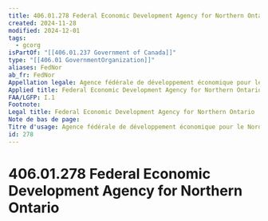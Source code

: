```yaml
---
title: 406.01.278 Federal Economic Development Agency for Northern Ontario
created: 2024-11-28
modified: 2024-12-01
tags:
  - gcorg
isPartOf: "[[406.01.237 Government of Canada]]"
type: "[[406.01 GovernmentOrganization]]"
aliases: FedNor
ab_fr: FedNor
Appellation legale: Agence fédérale de développement économique pour le Nord de l'Ontario
Applied title: Federal Economic Development Agency for Northern Ontario
FAA/LGFP: I.1
Footnote: 
Legal title: Federal Economic Development Agency for Northern Ontario
Note de bas de page: 
Titre d'usage: Agence fédérale de développement économique pour le Nord de l'Ontario
id: 278
---
```

# 406.01.278 Federal Economic Development Agency for Northern Ontario
